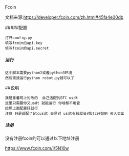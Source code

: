 Fcoin

文档来源:https://developer.fcoin.com/zh.html#45fa4e00db

#####配置

```
打开config.py
填写fcoin的api.key
填写fcoin的api.secret
```

##### 运行

```
这个脚本需要python2或者python3环境
然后直接运行python robot.py就可以了
```




##说明
``` 
我是拿着网上的改的  自己适配的BTC usdt
这里只需要你又usdt 就能运行 你啥都不用管
按照上面配置好就行
注意 只是适配了btcusdt 交易对 usdt有钱就会对btc开始刷 买入卖出
```
##### 注册

没有注册fcoin的可以通过以下地址注册

https://www.fcoin.com/i/5N10w

